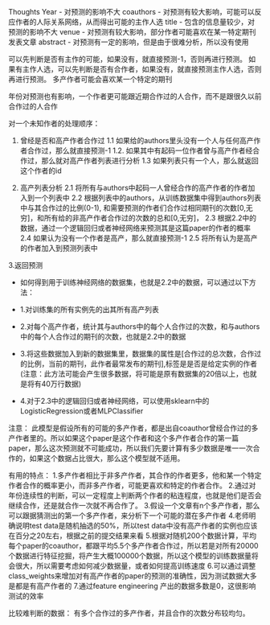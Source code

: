 Thoughts
Year - 对预测的影响不大
coauthors - 对预测有较大影响，可能可以反应作者的人际关系网络，从而得出可能的主作人选
title - 包含的信息量较少，对预测的影响不大
venue - 对预测有较大影响，部分作者可能喜欢在某一特定期刊发表文章
abstract - 对预测有一定的影响，但是由于很难分析，所以没有使用


可以先判断是否有主作的可能，如果没有，就直接预测-1，否则再进行预测。
如果有主作人选，可以先判断是否有合作者，如果没有，就直接预测主作人选，否则再进行预测。
多产作者可能会喜欢某一个特定的期刊

年份对预测也有影响，一个作者更可能跟近期合作过的人合作，而不是跟很久以前合作过的人合作

对一个未知作者的处理顺序：
1. 曾经是否和高产作者合作过
1.1 如果给的authors里头没有一个人与任何高产作者合作过，那么就直接预测-1
1.2. 如果其中有起码一位作者曾与高产作者经合作过，那么就对高产作者列表进行分析
1.3 如果列表只有一个人，那么就返回这个作者的id

2. 高产列表分析
2.1 将所有与authors中起码一人曾经合作的高产作者的作者加入到一个列表中
2.2 根据列表中的authors，从训练数据集中得到authors列表中与其合作过的比例(0-1), 和需要预测的作者们合作过相同期刊的次数[0,无穷]，和所有给的非高产作者合作过的次数的总和[0,无穷]，
2.3 根据2.2中的数据，通过一个逻辑回归或者神经网络来预测其是这篇paper的作者的概率
2.4 如果认为没有一个作者是高产，那么就直接预测-1
2.5 将所有认为是高产的作者加入到预测列表中

3.返回预测

- 如何得到用于训练神经网络的数据集，也就是2.2中的数据，可以通过以下方法：
- 1.对训练集的所有实例先的出其所有高产列表
- 2.对每个高产作者，统计其与authors中的每个人合作过的次数，和与authors中的每个人合作过的期刊的次数，也就是2.2中的数据
- 3.将这些数据加入到新的数据集里，数据集的属性是[合作过的总次数，合作过的比例，当前的期刊，此作者最常发布的期刊],标签是是否是给定实例的作者 (注意：此方法可能会产生很多数据，将可能是原有数据集的20倍以上，也就是将有40万行数据)

- 4.对于2.3中的逻辑回归或者神经网络，可以使用sklearn中的LogisticRegression或者MLPClassifier

注意：
此模型是假设所有的可能的多产作者，都是出自coauthor曾经合作过的多产作者里的。所以如果这个paper是这个作者和这个多产作者合作的第一篇paper，那么这次预测就不可能成功，所以我们先要计算有多少数据是唯一一次合作的，如果这个数据占比很大，那么这个模型就不适用。


有用的特点：
1.多产作者相比于非多产作者，其合作的作者更多，他和某一个特定作者合作的概率更小，而非多产作者，可能更喜欢和特定的作者合作。
2.通过对年份连续性的判断，可以一定程度上判断两个作者的粘连程度，也就是他们是否会继续合作，还是就合作一次就不再合作了。
3.假设一个文章有n个多产作者，那么可以跟据猜测出的第一个多产作者，来分析下一个可能的潜在多产作者
4.老师明确说明test data是随机抽选的50%，所以test data中没有高产作者的实例也应该在百分之20左右，根据之前的提交结果来看
5.根据对随机200个数据计算，平均每个paper的coauthor，都跟平均5.5个多产作者合作过，所以若是对所有20000个数据进行特征挖掘，将产生大概100000个数据，所以这个模型的训练数据量将会很大，所以需要考虑如何减少数据量，或者如何提高训练速度
6.可以通过调整class_weights来增加对有高产作者的paper的预测的准确性，因为测试数据大多是都是有高产作者的
7.通过feature engineering 产出的数据多数是0，这很影响测试的效率

比较难判断的数据：
有多个合作过的多产作者，并且合作的次数分布较均匀。
